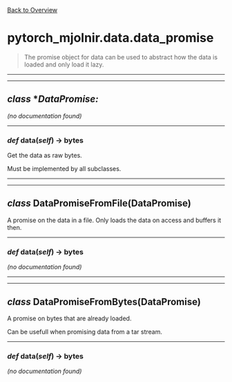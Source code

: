 [Back to Overview](../../README.md)



# pytorch_mjolnir.data.data_promise

> The promise object for data can be used to abstract how the data is loaded and only load it lazy.


---
---
## *class* **DataPromise:*

*(no documentation found)*

---
### *def* **data**(*self*) -> bytes

Get the data as raw bytes.

Must be implemented by all subclasses.


---
---
## *class* **DataPromiseFromFile**(DataPromise)

A promise on the data in a file.
Only loads the data on access and buffers it then.


---
### *def* **data**(*self*) -> bytes

*(no documentation found)*

---
---
## *class* **DataPromiseFromBytes**(DataPromise)

A promise on bytes that are already loaded.

Can be usefull when promising data from a tar stream.


---
### *def* **data**(*self*) -> bytes

*(no documentation found)*

